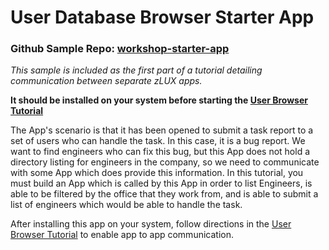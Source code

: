 # User Database Browser Starter App

### Github Sample Repo: [workshop-starter-app](https://github.com/zowe/workshop-starter-app)

_This sample is included as the first part of a tutorial detailing communication between separate zLUX apps._

**It should be installed on your system before starting the [User Browser Tutorial](../guides/zlux-workshop-user-browser.md)**

The App's scenario is that it has been opened to submit a task report to a set of users who can handle the task.
In this case, it is a bug report. We want to find engineers who can fix this bug, but this App does not hold a directory listing for engineers in the company, so we need to communicate with some App which does provide this information.
In this tutorial, you must build an App which is called by this App in order to list Engineers, is able to be filtered by the office that they work from, and is able to submit a list of engineers which would be able to handle the task.

After installing this app on your system, follow directions in the [User Browser Tutorial](../guides/zlux-workshop-user-browser.md) to enable app to app communication.
